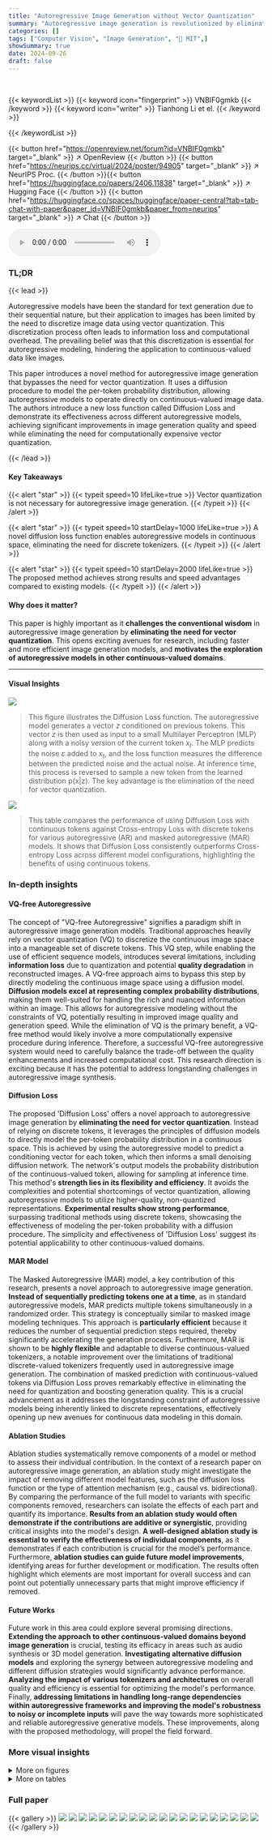 ```yaml
---
title: "Autoregressive Image Generation without Vector Quantization"
summary: "Autoregressive image generation is revolutionized by eliminating vector quantization, achieving strong results with increased speed using a novel diffusion procedure."
categories: []
tags: ["Computer Vision", "Image Generation", "🏢 MIT",]
showSummary: true
date: 2024-09-26
draft: false
---
```


<br>

{{< keywordList >}}
{{< keyword icon="fingerprint" >}} VNBIF0gmkb {{< /keyword >}}
{{< keyword icon="writer" >}} Tianhong Li et el. {{< /keyword >}}
 
{{< /keywordList >}}

{{< button href="https://openreview.net/forum?id=VNBIF0gmkb" target="_blank" >}}
↗ OpenReview
{{< /button >}}
{{< button href="https://neurips.cc/virtual/2024/poster/94905" target="_blank" >}}
↗ NeurIPS Proc.
{{< /button >}}{{< button href="https://huggingface.co/papers/2406.11838" target="_blank" >}}
↗ Hugging Face
{{< /button >}}
{{< button href="https://huggingface.co/spaces/huggingface/paper-central?tab=tab-chat-with-paper&paper_id=VNBIF0gmkb&paper_from=neurips" target="_blank" >}}
↗ Chat
{{< /button >}}



<audio controls>
    <source src="https://ai-paper-reviewer.com/VNBIF0gmkb/podcast.wav" type="audio/wav">
    Your browser does not support the audio element.
</audio>


### TL;DR


{{< lead >}}

Autoregressive models have been the standard for text generation due to their sequential nature, but their application to images has been limited by the need to discretize image data using vector quantization. This discretization process often leads to information loss and computational overhead.  The prevailing belief was that this discretization is essential for autoregressive modeling, hindering the application to continuous-valued data like images.

This paper introduces a novel method for autoregressive image generation that bypasses the need for vector quantization. It uses a diffusion procedure to model the per-token probability distribution, allowing autoregressive models to operate directly on continuous-valued image data. The authors introduce a new loss function called Diffusion Loss and demonstrate its effectiveness across different autoregressive models, achieving significant improvements in image generation quality and speed while eliminating the need for computationally expensive vector quantization.

{{< /lead >}}


#### Key Takeaways

{{< alert "star" >}}
{{< typeit speed=10 lifeLike=true >}} Vector quantization is not necessary for autoregressive image generation. {{< /typeit >}}
{{< /alert >}}

{{< alert "star" >}}
{{< typeit speed=10 startDelay=1000 lifeLike=true >}} A novel diffusion loss function enables autoregressive models in continuous space, eliminating the need for discrete tokenizers. {{< /typeit >}}
{{< /alert >}}

{{< alert "star" >}}
{{< typeit speed=10 startDelay=2000 lifeLike=true >}} The proposed method achieves strong results and speed advantages compared to existing models. {{< /typeit >}}
{{< /alert >}}

#### Why does it matter?
This paper is highly important as it **challenges the conventional wisdom** in autoregressive image generation by **eliminating the need for vector quantization**. This opens exciting avenues for research, including faster and more efficient image generation models, and **motivates the exploration of autoregressive models in other continuous-valued domains**.

------
#### Visual Insights



![](https://ai-paper-reviewer.com/VNBIF0gmkb/figures_1_1.jpg)

> This figure illustrates the Diffusion Loss function. The autoregressive model generates a vector *z* conditioned on previous tokens.  This vector *z* is then used as input to a small Multilayer Perceptron (MLP) along with a noisy version of the current token *x<sub>t</sub>*. The MLP predicts the noise *ε* added to *x<sub>t</sub>*, and the loss function measures the difference between the predicted noise and the actual noise. At inference time, this process is reversed to sample a new token from the learned distribution p(x|z). The key advantage is the elimination of the need for vector quantization.





![](https://ai-paper-reviewer.com/VNBIF0gmkb/tables_6_1.jpg)

> This table compares the performance of using Diffusion Loss with continuous tokens against Cross-entropy Loss with discrete tokens for various autoregressive (AR) and masked autoregressive (MAR) models.  It shows that Diffusion Loss consistently outperforms Cross-entropy Loss across different model configurations, highlighting the benefits of using continuous tokens.





### In-depth insights


#### VQ-free Autoregressive
The concept of "VQ-free Autoregressive" signifies a paradigm shift in autoregressive image generation models.  Traditional approaches heavily rely on vector quantization (VQ) to discretize the continuous image space into a manageable set of discrete tokens. This VQ step, while enabling the use of efficient sequence models, introduces several limitations, including **information loss** due to quantization and potential **quality degradation** in reconstructed images. A VQ-free approach aims to bypass this step by directly modeling the continuous image space using a diffusion model. **Diffusion models excel at representing complex probability distributions**, making them well-suited for handling the rich and nuanced information within an image. This allows for autoregressive modeling without the constraints of VQ, potentially resulting in improved image quality and generation speed. While the elimination of VQ is the primary benefit, a VQ-free method would likely involve a more computationally expensive procedure during inference.  Therefore, a successful VQ-free autoregressive system would need to carefully balance the trade-off between the quality enhancements and increased computational cost.  This research direction is exciting because it has the potential to address longstanding challenges in autoregressive image synthesis.

#### Diffusion Loss
The proposed 'Diffusion Loss' offers a novel approach to autoregressive image generation by **eliminating the need for vector quantization**.  Instead of relying on discrete tokens, it leverages the principles of diffusion models to directly model the per-token probability distribution in a continuous space.  This is achieved by using the autoregressive model to predict a conditioning vector for each token, which then informs a small denoising diffusion network.  The network's output models the probability distribution of the continuous-valued token, allowing for sampling at inference time.  This method's **strength lies in its flexibility and efficiency**. It avoids the complexities and potential shortcomings of vector quantization, allowing autoregressive models to utilize higher-quality, non-quantized representations.  **Experimental results show strong performance**, surpassing traditional methods using discrete tokens, showcasing the effectiveness of modeling the per-token probability with a diffusion procedure. The simplicity and effectiveness of 'Diffusion Loss' suggest its potential applicability to other continuous-valued domains.

#### MAR Model
The Masked Autoregressive (MAR) model, a key contribution of this research, presents a novel approach to autoregressive image generation.  **Instead of sequentially predicting tokens one at a time**, as in standard autoregressive models, MAR predicts multiple tokens simultaneously in a randomized order. This strategy is conceptually similar to masked image modeling techniques.  This approach is **particularly efficient** because it reduces the number of sequential prediction steps required, thereby significantly accelerating the generation process.  Furthermore, MAR is shown to be **highly flexible** and adaptable to diverse continuous-valued tokenizers, a notable improvement over the limitations of traditional discrete-valued tokenizers frequently used in autoregressive image generation. The combination of masked prediction with continuous-valued tokens via Diffusion Loss proves remarkably effective in eliminating the need for quantization and boosting generation quality. This is a crucial advancement as it addresses the longstanding constraint of autoregressive models being inherently linked to discrete representations, effectively opening up new avenues for continuous data modeling in this domain.

#### Ablation Studies
Ablation studies systematically remove components of a model or method to assess their individual contribution.  In the context of a research paper on autoregressive image generation, an ablation study might investigate the impact of removing different model features, such as the diffusion loss function or the type of attention mechanism (e.g., causal vs. bidirectional). By comparing the performance of the full model to variants with specific components removed, researchers can isolate the effects of each part and quantify its importance.  **Results from an ablation study would often demonstrate if the contributions are additive or synergistic**, providing critical insights into the model's design.  **A well-designed ablation study is essential to verify the effectiveness of individual components**, as it demonstrates if each contribution is crucial for the model’s performance.  Furthermore, **ablation studies can guide future model improvements**, identifying areas for further development or modification.  The results often highlight which elements are most important for overall success and can point out potentially unnecessary parts that might improve efficiency if removed.

#### Future Works
Future work in this area could explore several promising directions.  **Extending the approach to other continuous-valued domains beyond image generation** is crucial, testing its efficacy in areas such as audio synthesis or 3D model generation.  **Investigating alternative diffusion models** and exploring the synergy between autoregressive modeling and different diffusion strategies would significantly advance performance.  **Analyzing the impact of various tokenizers and architectures** on overall quality and efficiency is essential for optimizing the model's performance.  Finally, **addressing limitations in handling long-range dependencies within autoregressive frameworks and improving the model's robustness to noisy or incomplete inputs** will pave the way towards more sophisticated and reliable autoregressive generative models.  These improvements, along with the proposed methodology, will propel the field forward.


### More visual insights

<details>
<summary>More on figures
</summary>


![](https://ai-paper-reviewer.com/VNBIF0gmkb/figures_4_1.jpg)

> This figure compares causal and bidirectional self-attention mechanisms in autoregressive models for image generation.  Causal attention limits each token's attention to previous tokens, while bidirectional attention allows tokens to attend to all other tokens. This is exemplified in the context of standard, raster-ordered autoregressive models and masked autoregressive (MAR) models, demonstrating how bidirectional attention facilitates both standard and masked autoregressive generation.


![](https://ai-paper-reviewer.com/VNBIF0gmkb/figures_7_1.jpg)

> This figure illustrates the core concept of Diffusion Loss, a novel loss function proposed in the paper.  It shows how an autoregressive model generates a conditioning vector (z) for a continuous-valued token (x). This vector then serves as input to a small Multi-Layer Perceptron (MLP) which models the probability distribution p(x|z). The MLP is trained together with the autoregressive model. During inference, this allows for sampling a token from p(x|z) without using vector quantization.


![](https://ai-paper-reviewer.com/VNBIF0gmkb/figures_8_1.jpg)

> This figure shows the trade-off between speed and accuracy (FID score) for different image generation models.  The x-axis represents inference time per image, and the y-axis represents the FID score, a measure of image quality.  Three models are compared: a standard autoregressive model (AR), a masked autoregressive model (MAR) with cross-entropy loss, and the same MAR model but using the proposed Diffusion Loss.  Each model's performance is shown as a curve representing different generation steps or diffusion steps to demonstrate the trade-off. The star marks the default setting used for the MAR model with Diffusion Loss in other experiments, highlighting its superior speed/accuracy balance.


![](https://ai-paper-reviewer.com/VNBIF0gmkb/figures_9_1.jpg)

> This figure displays a diverse set of images generated by the MAR-H model (masked autoregressive model with the largest architecture) utilizing the Diffusion Loss function.  The images demonstrate the model's ability to generate high-quality, class-conditional images across various categories from ImageNet.


![](https://ai-paper-reviewer.com/VNBIF0gmkb/figures_13_1.jpg)

> This figure shows a comparison of the image generation results between the proposed MAR-H model and the DiT-XL model.  Each pair of images shows results for the same class from both models, illustrating that both models can generate images with artifacts, despite their differences in approach.


![](https://ai-paper-reviewer.com/VNBIF0gmkb/figures_14_1.jpg)

> This figure compares causal and bidirectional attention mechanisms in autoregressive models.  Causal attention, used in standard autoregressive models, processes tokens sequentially, with each token only attending to preceding tokens. Bidirectional attention, however, allows tokens to attend to all other tokens, potentially enabling better information flow and faster generation. The figure highlights how bidirectional attention can still function as autoregressive (predicting the next token), and further allows simultaneous prediction of multiple tokens.


</details>




<details>
<summary>More on tables
</summary>


![](https://ai-paper-reviewer.com/VNBIF0gmkb/tables_6_2.jpg)
> This table demonstrates the flexibility of the proposed Diffusion Loss by showcasing its compatibility with various tokenizers, including VQ tokenizers, tokenizers with mismatched strides, and non-VQ tokenizers.  It compares the performance (FID and IS scores) across different tokenizer types on the ImageNet dataset, highlighting the robustness and adaptability of the Diffusion Loss.

![](https://ai-paper-reviewer.com/VNBIF0gmkb/tables_8_1.jpg)
> This table compares the performance of using Diffusion Loss with continuous-valued tokens against the standard cross-entropy loss with discrete-valued tokens.  The comparison is performed across various autoregressive (AR) and masked autoregressive (MAR) model configurations, using the same hyperparameters and dataset (ImageNet 256x256). The results show that Diffusion Loss consistently outperforms cross-entropy loss, highlighting the benefits of using continuous tokens.

![](https://ai-paper-reviewer.com/VNBIF0gmkb/tables_14_1.jpg)
> This table demonstrates the flexibility of the proposed Diffusion Loss by showing its effectiveness with various types of tokenizers, including VQ tokenizers, tokenizers with mismatched strides, and a non-VQ tokenizer called Consistency Decoder.  The results highlight that Diffusion Loss is not limited to specific types of tokenizers and can adapt to different scenarios, providing consistent performance gains.

![](https://ai-paper-reviewer.com/VNBIF0gmkb/tables_15_1.jpg)
> This table compares the performance of the proposed Diffusion Loss with the traditional cross-entropy loss using different autoregressive (AR) and masked autoregressive (MAR) models.  Two types of tokenizers, VQ-16 (discrete) and KL-16 (continuous), are used for a fair comparison. The results show that Diffusion Loss consistently outperforms cross-entropy loss across various model configurations, highlighting its effectiveness in image generation.

</details>




### Full paper

{{< gallery >}}
<img src="https://ai-paper-reviewer.com/VNBIF0gmkb/1.png" class="grid-w50 md:grid-w33 xl:grid-w25" />
<img src="https://ai-paper-reviewer.com/VNBIF0gmkb/2.png" class="grid-w50 md:grid-w33 xl:grid-w25" />
<img src="https://ai-paper-reviewer.com/VNBIF0gmkb/3.png" class="grid-w50 md:grid-w33 xl:grid-w25" />
<img src="https://ai-paper-reviewer.com/VNBIF0gmkb/4.png" class="grid-w50 md:grid-w33 xl:grid-w25" />
<img src="https://ai-paper-reviewer.com/VNBIF0gmkb/5.png" class="grid-w50 md:grid-w33 xl:grid-w25" />
<img src="https://ai-paper-reviewer.com/VNBIF0gmkb/6.png" class="grid-w50 md:grid-w33 xl:grid-w25" />
<img src="https://ai-paper-reviewer.com/VNBIF0gmkb/7.png" class="grid-w50 md:grid-w33 xl:grid-w25" />
<img src="https://ai-paper-reviewer.com/VNBIF0gmkb/8.png" class="grid-w50 md:grid-w33 xl:grid-w25" />
<img src="https://ai-paper-reviewer.com/VNBIF0gmkb/9.png" class="grid-w50 md:grid-w33 xl:grid-w25" />
<img src="https://ai-paper-reviewer.com/VNBIF0gmkb/10.png" class="grid-w50 md:grid-w33 xl:grid-w25" />
<img src="https://ai-paper-reviewer.com/VNBIF0gmkb/11.png" class="grid-w50 md:grid-w33 xl:grid-w25" />
<img src="https://ai-paper-reviewer.com/VNBIF0gmkb/12.png" class="grid-w50 md:grid-w33 xl:grid-w25" />
<img src="https://ai-paper-reviewer.com/VNBIF0gmkb/13.png" class="grid-w50 md:grid-w33 xl:grid-w25" />
<img src="https://ai-paper-reviewer.com/VNBIF0gmkb/14.png" class="grid-w50 md:grid-w33 xl:grid-w25" />
<img src="https://ai-paper-reviewer.com/VNBIF0gmkb/15.png" class="grid-w50 md:grid-w33 xl:grid-w25" />
<img src="https://ai-paper-reviewer.com/VNBIF0gmkb/16.png" class="grid-w50 md:grid-w33 xl:grid-w25" />
<img src="https://ai-paper-reviewer.com/VNBIF0gmkb/17.png" class="grid-w50 md:grid-w33 xl:grid-w25" />
<img src="https://ai-paper-reviewer.com/VNBIF0gmkb/18.png" class="grid-w50 md:grid-w33 xl:grid-w25" />
<img src="https://ai-paper-reviewer.com/VNBIF0gmkb/19.png" class="grid-w50 md:grid-w33 xl:grid-w25" />
<img src="https://ai-paper-reviewer.com/VNBIF0gmkb/20.png" class="grid-w50 md:grid-w33 xl:grid-w25" />
{{< /gallery >}}
